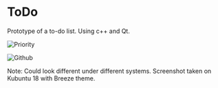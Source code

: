 # ToDo
Prototype of a to-do list. Using c++ and Qt.

![Priority](https://user-images.githubusercontent.com/38588200/54210925-13193a80-44e9-11e9-8921-e74f4dc80a0d.png)

![Github](https://user-images.githubusercontent.com/38588200/54210782-cfbecc00-44e8-11e9-84f6-3c9fe45e4baa.png)

Note: Could look different under different systems. Screenshot taken on Kubuntu 18 with Breeze theme.
